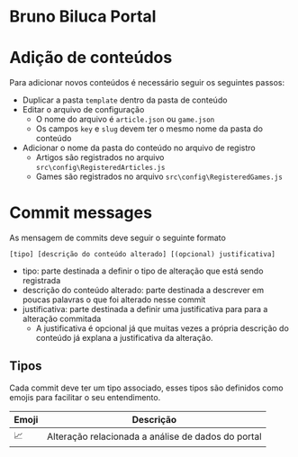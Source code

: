 # Bruno Biluca Portal

# Adição de conteúdos

Para adicionar novos conteúdos é necessário seguir os seguintes passos:

- Duplicar a pasta `template` dentro da pasta de conteúdo
- Editar o arquivo de configuração
  - O nome do arquivo é `article.json` ou `game.json`
  - Os campos `key` e `slug` devem ter o mesmo nome da pasta do conteúdo
- Adicionar o nome da pasta do conteúdo no arquivo de registro
  - Artigos são registrados no arquivo `src\config\RegisteredArticles.js`
  - Games são registrados no arquivo `src\config\RegisteredGames.js`

# Commit messages

As mensagem de commits deve seguir o seguinte formato

```
[tipo] [descrição do conteúdo alterado] [(opcional) justificativa]
```

- tipo: parte destinada a definir o tipo de alteração que está sendo registrada
- descrição do conteúdo alterado: parte destinada a descrever em poucas palavras o que foi alterado nesse commit
- justificativa: parte destinada a definir uma justificativa para para a alteração commitada
	- A justificativa é opcional já que muitas vezes a própria descrição do conteúdo já explana a justificativa da alteração.

## Tipos 

Cada commit deve ter um tipo associado, esses tipos são definidos como emojis para facilitar o seu entendimento.

| Emoji | Descrição                                          |
| ----- | -------------------------------------------------- |
| 📈     | Alteração relacionada a análise de dados do portal |
